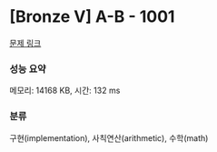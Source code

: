 # [Bronze V] A-B - 1001 

[문제 링크](https://www.acmicpc.net/problem/1001) 

### 성능 요약

메모리: 14168 KB, 시간: 132 ms

### 분류

구현(implementation), 사칙연산(arithmetic), 수학(math)


